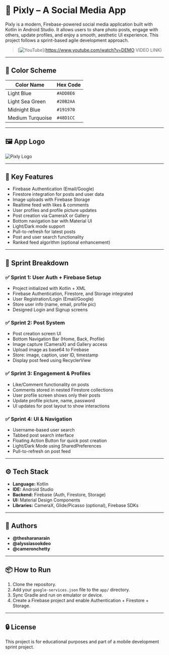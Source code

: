 # 📸 Pixly – A Social Media App

Pixly is a modern, Firebase-powered social media application built with Kotlin in Android Studio. It allows users to share photo posts, engage with others, update profiles, and enjoy a smooth, aesthetic UI experience. This project follows a sprint-based agile development approach.

> [![YouTube](https://img.shields.io/badge/Demo%20Video-Watch%20on%20YouTube-red?logo=youtube&logoColor=white)](https://www.youtube.com/watch?v=DEMO VIDEO LINK)

---

## 🎨 Color Scheme

| Color Name        | Hex Code   |
|-------------------|------------|
| Light Blue        | `#ADD8E6`  |
| Light Sea Green   | `#20B2AA`  |
| Midnight Blue     | `#191970`  |
| Medium Turquoise  | `#48D1CC`  |

---

## 🖼️ App Logo

![Pixly Logo](https://www.vecteezy.com/png/36520139-ai-generated-photo-camera-clipart-design-illustration)

---

## 🚀 Key Features

- Firebase Authentication (Email/Google)
- Firestore integration for posts and user data
- Image uploads with Firebase Storage
- Realtime feed with likes & comments
- User profiles and profile picture updates
- Post creation via CameraX or Gallery
- Bottom navigation bar with Material UI
- Light/Dark mode support
- Pull-to-refresh for latest posts
- Post and user search functionality
- Ranked feed algorithm (optional enhancement)

---

## 🧩 Sprint Breakdown

### ✅ Sprint 1: User Auth + Firebase Setup
- Project initialized with Kotlin + XML
- Firebase Authentication, Firestore, and Storage integrated
- User Registration/Login (Email/Google)
- Store user info (name, email, profile pic)
- Designed Login and Signup screens

### ✅ Sprint 2: Post System
- Post creation screen UI
- Bottom Navigation Bar (Home, Back, Profile)
- Image capture (CameraX) and Gallery access
- Upload image as base64 to Firebase
- Store: image, caption, user ID, timestamp
- Display post feed using RecyclerView

### ✅ Sprint 3: Engagement & Profiles
- Like/Comment functionality on posts
- Comments stored in nested Firestore collections
- User profile screen shows only their posts
- Update profile picture, name, password
- UI updates for post layout to show interactions

### ✅ Sprint 4: UI & Navigation
- Username-based user search
- Tabbed post search interface
- Floating Action Button for quick post creation
- Light/Dark Mode using SharedPreferences
- Pull-to-refresh on post feed

---

## ⚙️ Tech Stack

- **Language:** Kotlin
- **IDE:** Android Studio
- **Backend:** Firebase (Auth, Firestore, Storage)
- **UI:** Material Design Components
- **Libraries:** CameraX, Glide/Picasso (optional), Firebase SDKs

---

## 👥 Authors

- **@thesharanarain**
- **@alyssiasookdeo**
- **@cameronchetty**

---

## 📦 How to Run

1. Clone the repository.
2. Add your `google-services.json` file to the `app/` directory.
3. Sync Gradle and run on emulator or device.
4. Create a Firebase project and enable Authentication + Firestore + Storage.

---

## 🔒 License

This project is for educational purposes and part of a mobile development sprint project.


